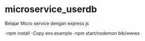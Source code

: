 # microservice_userdb
Belajar Micro service dengan express js

-npm install
-Copy env.example
-npm start/nodemon bib/wwws
